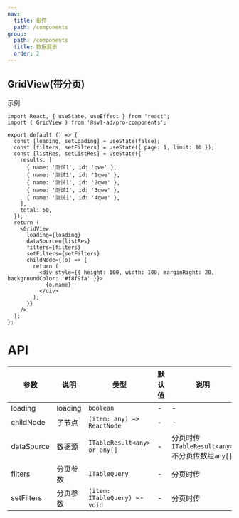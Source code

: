 ```yaml
---
nav:
  title: 组件
  path: /components
group:
  path: /components
  title: 数据展示
  order: 2
---
```


## GridView(带分页)

示例:

```tsx
import React, { useState, useEffect } from 'react';
import { GridView } from '@svl-ad/pro-components';

export default () => {
  const [loading, setLoading] = useState(false);
  const [filters, setFilters] = useState({ page: 1, limit: 10 });
  const [listRes, setListRes] = useState({
    results: [
      { name: '测试1', id: 'qwe' },
      { name: '测试1', id: '1qwe' },
      { name: '测试1', id: '2qwe' },
      { name: '测试1', id: '3qwe' },
      { name: '测试1', id: '4qwe' },
    ],
    total: 50,
  });
  return (
    <GridView
      loading={loading}
      dataSource={listRes}
      filters={filters}
      setFilters={setFilters}
      childNode={(o) => {
        return (
          <div style={{ height: 100, width: 100, marginRight: 20, backgroundColor: '#f8f9fa' }}>
            {o.name}
          </div>
        );
      }}
    />
  );
};
```

# API

| 参数 | 说明 | 类型 | 默认值 | 说明 | 版本 |
| --- | --- | --- | --- | --- | --- |
| loading | loading | `boolean` | - | - | - |
| childNode | 子节点 | `(item: any) => ReactNode` | - | - | - |
| dataSource | 数据源 | `ITableResult<any> or any[]` | - | 分页时传`ITableResult<any>` 不分页传数组`any[]` | - |
| filters | 分页参数 | `ITableQuery` | - | 分页时传 | - |
| setFilters | 分页参数 | `(item: ITableQuery) => void` | - | 分页时传 | - |
